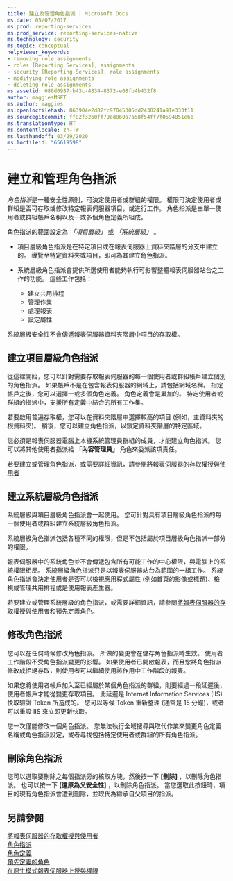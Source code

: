 ```yaml
---
title: 建立及管理角色指派 | Microsoft Docs
ms.date: 05/07/2017
ms.prod: reporting-services
ms.prod_service: reporting-services-native
ms.technology: security
ms.topic: conceptual
helpviewer_keywords:
- removing role assignments
- roles [Reporting Services], assignments
- security [Reporting Services], role assignments
- modifying role assignments
- deleting role assignments
ms.assetid: 086d0987-b43c-4834-8372-e08fb4b432f8
author: maggiesMSFT
ms.author: maggies
ms.openlocfilehash: 863904e2d82fc97045305dd2430241a91e333f11
ms.sourcegitcommit: ff82f3260ff79ed860a7a58f54ff7f0594851e6b
ms.translationtype: HT
ms.contentlocale: zh-TW
ms.lasthandoff: 03/29/2020
ms.locfileid: "65619598"
---
```

# <a name="create-and-manage-role-assignments"></a>建立和管理角色指派

*角色指派*是一種安全性原則，可決定使用者或群組的權限。 權限可決定使用者或群組是否可存取或修改特定報表伺服器項目，或進行工作。 角色指派是由單一使用者或群組帳戶名稱以及一或多個角色定義所組成。

角色指派的範圍設定為 *「項目層級」* 或 *「系統層級」* 。

- 項目層級角色指派是在特定項目或在報表伺服器上資料夾階層的分支中建立的。 導覽至特定資料夾或項目，即可為其建立角色指派。

- 系統層級角色指派會提供所選使用者能夠執行可影響整體報表伺服器站台之工作的功能。 這些工作包括：
  - 建立共用排程
  - 管理作業
  - 處理報表
  - 設定屬性

系統層級安全性不會傳遞報表伺服器資料夾階層中項目的存取權。

## <a name="creating-an-item-level-role-assignment"></a>建立項目層級角色指派

從這裡開始，您可以針對需要存取報表伺服器的每一個使用者或群組帳戶建立個別的角色指派。 如果帳戶不是在包含報表伺服器的網域上，請包括網域名稱。 指定帳戶之後，您可以選擇一或多個角色定義。 角色定義會是累加的。 特定使用者或群組的指派中，支援所有定義中結合的所有工作集。

若要啟用普遍存取權，您可以在資料夾階層中選擇較高的項目 (例如，主資料夾的根資料夾)。 稍後，您可以建立角色指派，以鎖定資料夾階層的特定區域。

您必須是報表伺服器電腦上本機系統管理員群組的成員，才能建立角色指派。 您可以將其他使用者指派給 **「內容管理員」** 角色來委派該項責任。

若要建立或管理角色指派，或需要詳細資訊，請參閱[將報表伺服器的存取權授與使用者](../../reporting-services/security/grant-user-access-to-a-report-server.md)
  
## <a name="creating-a-system-level-role-assignment"></a>建立系統層級角色指派

系統層級與項目層級角色指派會一起使用。 您可針對具有項目層級角色指派的每一個使用者或群組建立系統層級角色指派。

系統層級角色指派包括各種不同的權限，但是不包括屬於項目層級角色指派一部分的權限。

報表伺服器中的系統角色並不會傳遞包含所有可能工作的中心權限，與電腦上的系統權限相反。 系統層級角色指派只是以報表伺服器站台為範圍的一組工作。 系統角色指派會決定使用者是否可以檢視應用程式屬性 (例如首頁的影像或標題)、檢視或管理共用排程或是使用報表產生器。

若要建立或管理系統層級的角色指派，或需要詳細資訊，請參閱[將報表伺服器的存取權授與使用者](../../reporting-services/security/grant-user-access-to-a-report-server.md)和[預先定義角色](../../reporting-services/security/role-definitions-predefined-roles.md)。  

## <a name="modifying-a-role-assignment"></a>修改角色指派

您可以在任何時候修改角色指派。 所做的變更會在儲存角色指派時生效。 使用者工作階段不受角色指派變更的影響。 如果使用者已開啟報表，而且您將角色指派修改成拒絕存取，則使用者可以繼續使用該作用中工作階段的報表。

如果您將使用者帳戶加入至已經屬於某個角色指派的群組，則要經過一段延遲後，使用者帳戶才能從變更存取項目。 此延遲是 Internet Information Services (IIS) 快取驗證 Token 所造成的。 您可以等候 Token 重新整理 (通常是 15 分鐘)，或者可以重設 IIS 來立即更新快取。

您一次僅能修改一個角色指派。 您無法執行全域搜尋與取代作業來變更角色定義名稱或角色指派設定，或者尋找包括特定使用者或群組的所有角色指派。

## <a name="deleting-a-role-assignment"></a>刪除角色指派

您可以選取要刪除之每個指派旁的核取方塊，然後按一下 **[刪除]** ，以刪除角色指派。 也可以按一下 **[還原為父安全性]** ，以刪除角色指派。 當您選取此按鈕時，項目的現有角色指派會遭到刪除，並取代為繼承自父項目的指派。

## <a name="see-also"></a>另請參閱

[將報表伺服器的存取權授與使用者](../../reporting-services/security/grant-user-access-to-a-report-server.md)  
[角色指派](../../reporting-services/security/role-assignments.md)  
[角色定義](../../reporting-services/security/role-definitions.md)  
[預先定義的角色](../../reporting-services/security/role-definitions-predefined-roles.md)  
[在原生模式報表伺服器上授與權限](../../reporting-services/security/granting-permissions-on-a-native-mode-report-server.md)
